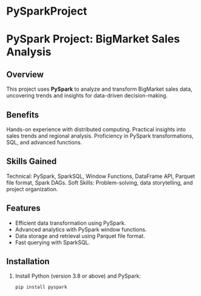 # PySparkProject

# PySpark Project: BigMarket Sales Analysis

## Overview
This project uses **PySpark** to analyze and transform BigMarket sales data, uncovering trends and insights for data-driven decision-making.

## Benefits
Hands-on experience with distributed computing.
Practical insights into sales trends and regional analysis.
Proficiency in PySpark transformations, SQL, and advanced functions.
## Skills Gained
Technical: PySpark, SparkSQL, Window Functions, DataFrame API, Parquet file format, Spark DAGs.
Soft Skills: Problem-solving, data storytelling, and project organization.

## Features
- Efficient data transformation using PySpark.
- Advanced analytics with PySpark window functions.
- Data storage and retrieval using Parquet file format.
- Fast querying with SparkSQL.

## Installation
1. Install Python (version 3.8 or above) and PySpark:
   ```bash
   pip install pyspark
